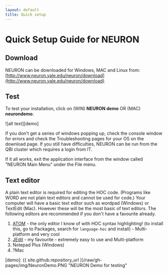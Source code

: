 ```yaml
---
layout: default
title: Quick setup
---
```


# Quick Setup Guide for NEURON

## Download

NEURON can be downloaded for Windows, MAC and Linux from: [http://www.neuron.yale.edu/neuron/download](http://www.neuron.yale.edu/neuron/download)

## Test

To test your installation, click on (WIN) **NEURON demo** OR (MAC) **neurondemo**.  

![alt text][demo]


If you don't get a series of windows popping up, check the console window for errors and check the Troubleshooting pages for your OS on the download page.
If you still have difficulties, NEURON can be run from the QBI cluster which requires a login from IT.

If it all works, exit the application interface from the window called "NEURON Main Menu" under the File menu.

## Text editor

A plain text editor is required for editing the HOC code. (Programs like WORD are not plain text editors and cannot be used for code.) Your computer will have a basic text editor such as wordpad (Windows) or TextEdit (Mac). However these will be the most basic of text editors. The following editors are recommended if you don't have a favourite already.

1. [ATOM](https://atom.io) - the only editor I know of with HOC syntax highlighting! (to install this, go to Packages, search for `language-hoc` and install) - Multi-platform and very cool
1. [JEdit](http://jedit.org) - my favourite - extremely easy to use and Multi-platform
1. Notepad Plus (Windows)
1. ?Mac

[demo]: {{ site.github.repository_url }}/raw/gh-pages/img/NeuronDemo.PNG "NEURON Demo for testing"
